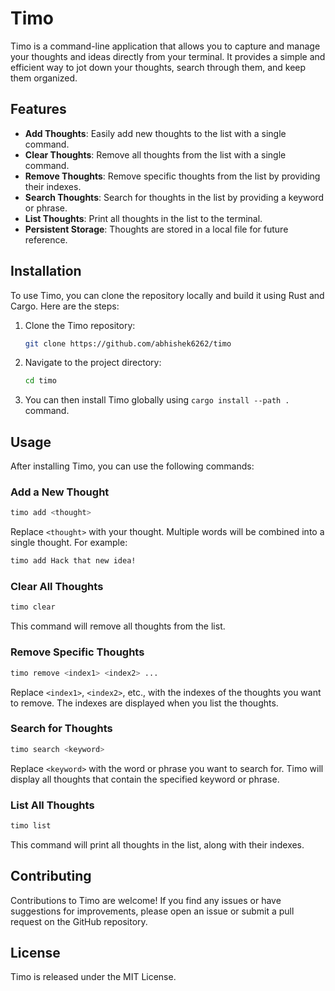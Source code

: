 # Timo
Timo is a command-line application that allows you to capture and manage your thoughts and ideas directly from your terminal. It provides a simple and efficient way to jot down your thoughts, search through them, and keep them organized.

## Features
- **Add Thoughts**: Easily add new thoughts to the list with a single command.
- **Clear Thoughts**: Remove all thoughts from the list with a single command.
- **Remove Thoughts**: Remove specific thoughts from the list by providing their indexes.
- **Search Thoughts**: Search for thoughts in the list by providing a keyword or phrase.
- **List Thoughts**: Print all thoughts in the list to the terminal.
- **Persistent Storage**: Thoughts are stored in a local file for future reference.

## Installation
To use Timo, you can clone the repository locally and build it using Rust and Cargo. Here are the steps:

1. Clone the Timo repository:
   ```bash
   git clone https://github.com/abhishek6262/timo
   ```

2. Navigate to the project directory:
   
   ```bash
   cd timo
   ```

3. You can then install Timo globally using `cargo install --path .` command.


## Usage
After installing Timo, you can use the following commands:

### Add a New Thought
```bash
timo add <thought>
```

Replace `<thought>` with your thought. Multiple words will be combined into a single thought. For example:

```bash
timo add Hack that new idea!
```

### Clear All Thoughts
```bash
timo clear
```

This command will remove all thoughts from the list.

### Remove Specific Thoughts
```bash
timo remove <index1> <index2> ...
```

Replace `<index1>`, `<index2>`, etc., with the indexes of the thoughts you want to remove. The indexes are displayed when you list the thoughts.

### Search for Thoughts
```bash
timo search <keyword>
```

Replace `<keyword>` with the word or phrase you want to search for. Timo will display all thoughts that contain the specified keyword or phrase.

### List All Thoughts
```bash
timo list
```

This command will print all thoughts in the list, along with their indexes.

## Contributing
Contributions to Timo are welcome! If you find any issues or have suggestions for improvements, please open an issue or submit a pull request on the GitHub repository.

## License
Timo is released under the MIT License.

